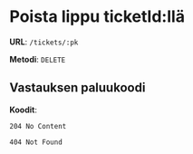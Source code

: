 # Poista lippu ticketId:llä

**URL**: `/tickets/:pk`

**Metodi**: `DELETE`

## Vastauksen paluukoodi

**Koodit**:

`204 No Content`

`404 Not Found`

